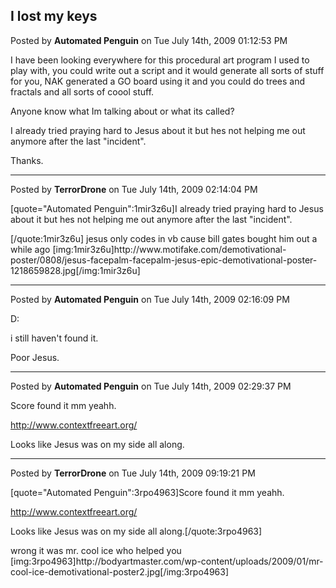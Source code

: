 ## I lost my keys
Posted by **Automated Penguin** on Tue July 14th, 2009 01:12:53 PM

I have been looking everywhere for this procedural art program I used to play with, you could write out a script and it would generate all sorts of stuff for you, NAK generated a GO board using it and you could do trees and fractals and all sorts of coool stuff.

Anyone know what Im talking about or what its called?

I already tried praying hard to Jesus about it but hes not helping me out anymore after the last &quot;incident&quot;.

Thanks.

--------------------------------------------------------------------------------

Posted by **TerrorDrone** on Tue July 14th, 2009 02:14:04 PM

[quote=&quot;Automated Penguin&quot;:1mir3z6u]I already tried praying hard to Jesus about it but hes not helping me out anymore after the last &quot;incident&quot;.

[/quote:1mir3z6u]
jesus only codes in vb cause bill gates bought him out a while ago
[img:1mir3z6u]http&#58;//www&#46;motifake&#46;com/demotivational-poster/0808/jesus-facepalm-facepalm-jesus-epic-demotivational-poster-1218659828&#46;jpg[/img:1mir3z6u]

--------------------------------------------------------------------------------

Posted by **Automated Penguin** on Tue July 14th, 2009 02:16:09 PM

D:

i still haven't found it.

Poor Jesus.

--------------------------------------------------------------------------------

Posted by **Automated Penguin** on Tue July 14th, 2009 02:29:37 PM

Score found it mm yeahh.

<!-- m --><a class="postlink" href="http://www.contextfreeart.org/">http://www.contextfreeart.org/</a><!-- m -->

Looks like Jesus was on my side all along.

--------------------------------------------------------------------------------

Posted by **TerrorDrone** on Tue July 14th, 2009 09:19:21 PM

[quote=&quot;Automated Penguin&quot;:3rpo4963]Score found it mm yeahh.

<!-- m --><a class="postlink" href="http://www.contextfreeart.org/">http://www.contextfreeart.org/</a><!-- m -->

Looks like Jesus was on my side all along.[/quote:3rpo4963]

wrong it was mr. cool ice who helped you 
[img:3rpo4963]http&#58;//bodyartmaster&#46;com/wp-content/uploads/2009/01/mr-cool-ice-demotivational-poster2&#46;jpg[/img:3rpo4963]
